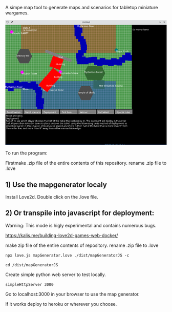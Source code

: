 A simpe map tool to generate maps and scenarios for tabletop miniature wargames.

![Alt text](/img/01.png?raw=true "Screenshot")

To run the program:

Firstmake .zip file of the entire contents of this repository.
rename .zip file to .love

## 1) Use the mapgenerator localy

Install Love2d.
Double click on the .love file.

## 2) Or transpile into javascript for deployment:

Warning: This mode is higly experimental and contains numerous bugs.

https://kalis.me/building-love2d-games-web-docker/

make zip file of the entire contents of repository.
rename .zip file to .love

```
npx love.js mapGenerator.love ./dist/mapGeneratorJS -c
```
```
cd /dist/mapGeneratorJS
```
Create simple python web server to test locally.
```
simpleHttpServer 3000
```
Go to localhost:3000 in your browser to use the map generator.

If it works deploy to heroku or wherever you choose.
